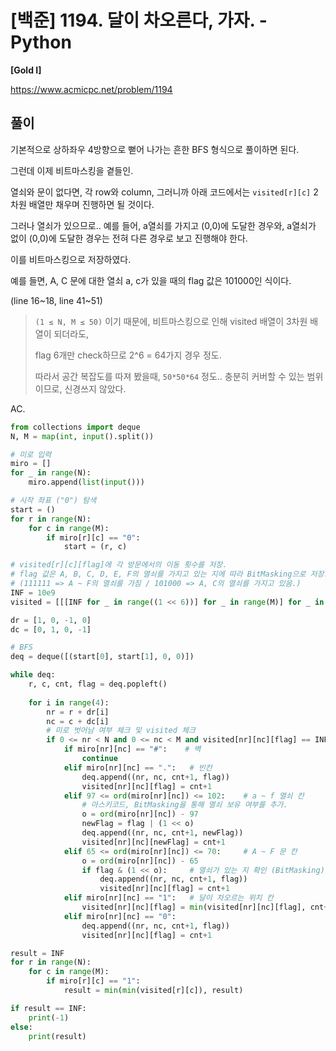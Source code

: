 # [백준] 1194. 달이 차오른다, 가자. - Python

**[Gold I]**



https://www.acmicpc.net/problem/1194



## 풀이

기본적으로 상하좌우 4방향으로 뻗어 나가는 흔한 BFS 형식으로 풀이하면 된다.

그런데 이제 비트마스킹을 곁들인.



열쇠와 문이 없다면, 각 row와 column, 그러니까 아래 코드에서는 `visited[r][c]` 2차원 배열만 채우며 진행하면 될 것이다.

그러나 열쇠가 있으므로.. 예를 들어, a열쇠를 가지고 (0,0)에 도달한 경우와, a열쇠가 없이 (0,0)에 도달한 경우는 전혀 다른 경우로 보고 진행해야 한다.

이를 비트마스킹으로 저장하였다.

예를 들면, A, C 문에 대한 열쇠 a, c가 있을 때의 flag 값은 101000인 식이다.

(line 16~18, line 41~51)

> ` (1 ≤ N, M ≤ 50) ` 이기 때문에, 비트마스킹으로 인해 visited 배열이 3차원 배열이 되더라도,
>
> flag 6개만 check하므로 2^6 = 64가지 경우 정도.
>
> 따라서 공간 복잡도를 따져 봤을때, `50*50*64` 정도.. 충분히 커버할 수 있는 범위이므로, 신경쓰지 않았다.



AC.

```python
from collections import deque
N, M = map(int, input().split())

# 미로 입력
miro = []
for _ in range(N):
    miro.append(list(input()))

# 시작 좌표 ("0") 탐색
start = ()
for r in range(N):
    for c in range(M):
        if miro[r][c] == "0":
            start = (r, c)

# visited[r][c][flag]에 각 방문에서의 이동 횟수를 저장.
# flag 값은 A, B, C, D, E, F의 열쇠를 가지고 있는 지에 따라 BitMasking으로 저장. 
# (111111 => A ~ F의 열쇠를 가짐 / 101000 => A, C의 열쇠를 가지고 있음.)
INF = 10e9
visited = [[[INF for _ in range((1 << 6))] for _ in range(M)] for _ in range(N)]

dr = [1, 0, -1, 0]
dc = [0, 1, 0, -1]

# BFS
deq = deque([(start[0], start[1], 0, 0)])

while deq:
    r, c, cnt, flag = deq.popleft()
    
    for i in range(4):
        nr = r + dr[i]
        nc = c + dc[i]
        # 미로 벗어남 여부 체크 및 visited 체크
        if 0 <= nr < N and 0 <= nc < M and visited[nr][nc][flag] == INF:
            if miro[nr][nc] == "#":    # 벽
                continue
            elif miro[nr][nc] == ".":   # 빈칸
                deq.append((nr, nc, cnt+1, flag))
                visited[nr][nc][flag] = cnt+1
            elif 97 <= ord(miro[nr][nc]) <= 102:    # a ~ f 열쇠 칸
                # 아스키코드, BitMasking을 통해 열쇠 보유 여부를 추가.
                o = ord(miro[nr][nc]) - 97
                newFlag = flag | (1 << o)
                deq.append((nr, nc, cnt+1, newFlag))
                visited[nr][nc][newFlag] = cnt+1
            elif 65 <= ord(miro[nr][nc]) <= 70:     # A ~ F 문 칸
                o = ord(miro[nr][nc]) - 65
                if flag & (1 << o):     # 열쇠가 있는 지 확인 (BitMasking)
                    deq.append((nr, nc, cnt+1, flag))
                    visited[nr][nc][flag] = cnt+1
            elif miro[nr][nc] == "1":   # 달이 차오르는 위치 칸
                visited[nr][nc][flag] = min(visited[nr][nc][flag], cnt+1)
            elif miro[nr][nc] == "0":
                deq.append((nr, nc, cnt+1, flag))
                visited[nr][nc][flag] = cnt+1

result = INF
for r in range(N):
    for c in range(M):
        if miro[r][c] == "1":
            result = min(min(visited[r][c]), result)

if result == INF:
    print(-1)
else:
    print(result)
```

